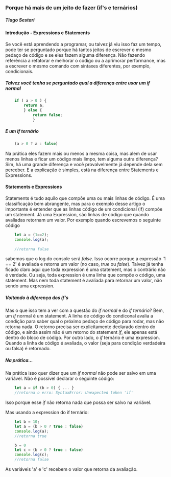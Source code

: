 ### Porque há mais de um jeito de fazer (if's e ternários)
##### Tiago Sestari

#### Introdução  - Expressions e Statements
Se você está aprendendo a programar, ou talvez já viu isso faz um tempo, pode
ter se perguntado porque há tantos jeitos de escrever o mesmo pedaço de código
e se eles fazem alguma diferença. Não fazendo referência a refatorar e melhorar 
o código ou a aprimorar performance, mas a escrever o mesmo comando com sintaxes
diferentes, por exemplo, condicionais.

##### Talvez você tenha se perguntado qual a diferença entre usar um *if* normal

```javascript
	if ( a > 0 ) {
		return a;
		} else {
			return false;
			}
```
##### E um *if* ternário

```javascript
	(a > 0 ? a : false)

```

Na prática eles fazem mais ou menos a mesma coisa, mas alem de usar menos linhas
e ficar um código mais limpo, tem alguma outra diferença?
Sim, há uma grande diferença e você provalvelmente já depende dela sem perceber.
E a explicação é simples, está na diferença entre Statements e Expressions.

#### Statements e Expressions

Statements é tudo aquilo que compõe uma ou mais linhas de código. É uma classificação
bem abrangente, mas para o exemplo desse artigo o importante é entender que as linhas
código de um condicional (if) compõe um statement. 
Já uma Expression, são linhas de código que quando avaliadas retornam um valor. Por
exemplo quando escrevemos o seguinte código 

```javascript
	let a = (1==2);
	console.log(a);
	
	//retorna false
```

sabemos que o log do console será *false*. Isso ocorre porque a expressão '1 == 2' é 
avaliada e retorna um valor (no caso, *true* ou *false*).
Talvez já tenha ficado claro aqui que toda expression é uma statement, mas o contrário
não é verdade. Ou seja, toda expression é uma linha que compõe o código, uma statement.
Mas nem toda statement é avaliada para retornar um valor, não sendo uma expression.

##### Voltando à diferença dos *if's*

Mas o que isso tem a ver com a questão do *if normal* e do *if ternário*?
Bem, um *if* normal é um statement. A linha de código do condiconal avalia a condição
para saber qual o próximo pedaço de código para rodar, mas não retorna nada. O retorno
precisa ser explicitamente declarado dentro do código, e ainda assim não é um retorno
do statement *if*, ele apenas está dentro do bloco de código.
Por outro lado, o *if* ternário é uma expression. Quando a linha de código é avaliada, 
o valor (seja para condição verdadeira ou falsa) é retornado.

##### Na prática...

Na prática isso quer dizer que um *if normal* não pode ser salvo em uma variável. Não é
possível declarar o seguinte código:

```javascript
	let a = if (b > 0) { ... }
	//retorna o erro: SyntaxError: Unexpected token 'if'
```
Isso porque esse *if* não retorna nada que possa ser salvo na variável.

Mas usando a expression do if ternário:

```javascript	
	let b = 10;
	let a = (b > 0 ? true : false)
	console.log(a);
	//retorna true

	b = 0
	let c = (b > 0 ? true : false)
	console.log(c);
	//retorna false
```

As variáveis 'a' e 'c' recebem o valor que retorna da avaliação.





